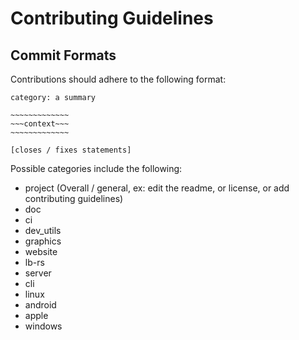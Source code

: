 # Contributing Guidelines

## Commit Formats

Contributions should adhere to the following format:
```
category: a summary

~~~~~~~~~~~~~
~~~context~~~
~~~~~~~~~~~~~

[closes / fixes statements]
```

Possible categories include the following:
- project (Overall / general, ex: edit the readme, or license, or add contributing guidelines)
- doc
- ci
- dev_utils
- graphics
- website
- lb-rs
- server
- cli
- linux
- android
- apple
- windows
